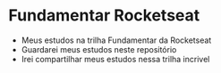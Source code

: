 # Fundamentar Rocketseat
 - Meus estudos na trilha Fundamentar da Rocketseat
 - Guardarei meus estudos neste repositório
 - Irei compartilhar meus estudos nessa trilha incrivel
